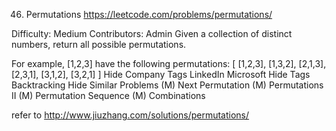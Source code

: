 46. Permutations
https://leetcode.com/problems/permutations/

Difficulty: Medium
Contributors: Admin
Given a collection of distinct numbers, return all possible permutations.

For example,
[1,2,3] have the following permutations:
[
  [1,2,3],
  [1,3,2],
  [2,1,3],
  [2,3,1],
  [3,1,2],
  [3,2,1]
]
Hide Company Tags LinkedIn Microsoft
Hide Tags Backtracking
Hide Similar Problems (M) Next Permutation (M) Permutations II (M) Permutation Sequence (M) Combinations

refer to http://www.jiuzhang.com/solutions/permutations/
